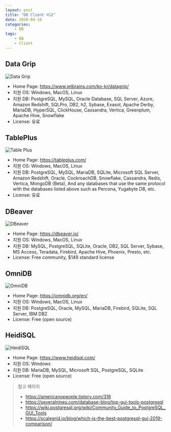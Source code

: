 ```yaml
---
layout: post
title: "DB Client 비교"
date: 2020-04-10
categories:
    - DB
tags:
    - DB
    - Client
---
```


## Data Grip
![Data Grip](./datagrip.png)
- Home Page: https://www.jetbrains.com/ko-kr/datagrip/
- 지원 OS: Windows, MacOS, Linux
- 지원 DB: PostgreSQL, MySQL, Oracle Database, SQL Server, Azure, Amazon Redshift, SQLPro, DB2, h2, Sybase, Exasol, Apache Derby, MariaDB, HyperSQL, ClickHouse, Cassandra, Vertica, Greenplum, Apache Hive, Snowflake
- License: 유료

## TablePlus
![Table Plus](./tableplus.png)
- Home Page: https://tableplus.com/
- 지원 OS: Windows, MacOS, Linux
- 지원 DB: PostgreSQL, MySQL, MariaDB, SQLite, Microsoft SQL Server, Amazon Redshift, Oracle, CockroachDB, Snowflake, Cassandra, Redis, Vertica, MongoDB (Beta), And any databases that use the same protocol with the databases listed above such as Percona, Yugabyte DB, etc.
- License: 유료

## DBeaver
![DBeaver](./dbeaver.png)
- Home Page: https://dbeaver.io/
- 지원 OS: Windows, MacOS, Linux
- 지원 DB: MySQL, PostgreSQL, SQLite, Oracle, DB2, SQL Server, Sybase, MS Access, Teradata, Firebird, Apache Hive, Phoenix, Presto, etc.
- License: Free community, $149 standard license

## OmniDB
![OmniDB](./omnidb.png)
- Home Page: https://omnidb.org/en/
- 지원 OS: Windows, MacOS, Linux
- 지원 DB: PostgreSQL, Oracle, MySQL, MariaDB, Firebird, SQLite, SQL Server, IBM DB2
- License: Free (open source)

## HeidiSQL
![HeidiSQL](./heidisql.png)
- Home Page: https://www.heidisql.com/
- 지원 OS: Windows
- 지원 DB: MariaDB, MySQL, Microsoft SQL, PostgreSQL, SQLite
- License: Free (open source)

> 참고 페이지
> - https://americanopeople.tistory.com/316
> - https://severalnines.com/database-blog/top-gui-tools-postgresql
> - https://wiki.postgresql.org/wiki/Community_Guide_to_PostgreSQL_GUI_Tools
> - https://scalegrid.io/blog/which-is-the-best-postgresql-gui-2019-comparison/